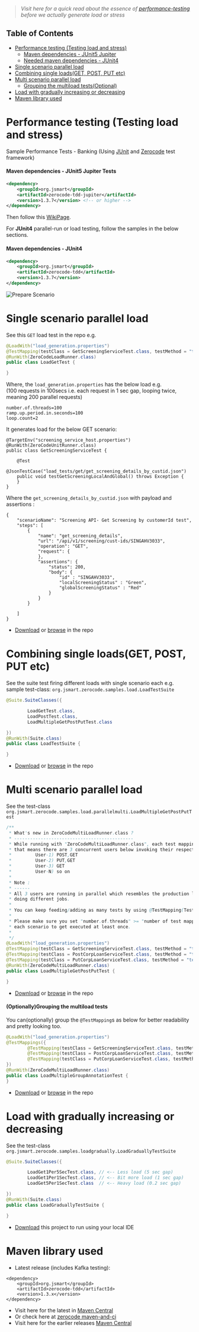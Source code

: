 > _Visit here for a quick read about the essence of [performance-testing](https://github.com/authorjapps/zerocode/wiki/Load-or-Performance-Testing-(IDE-based)#in-essence-the-performance-testing-is-all-about-) before we actually generate load or stress_

## Table of Contents
* [Performance testing (Testing load and stress)](#performance-testing-testing-load-and-stress)
    * [Maven dependencies - JUnit5 Jupiter](#maven-dependencies---junit5-jupiter-tests)
    * [Needed maven dependencies - JUnit4](#maven-dependencies---junit4)
* [Single scenario parallel load](#single-scenario-parallel-load)
* [Combining single loads(GET, POST, PUT etc)](#combining-single-loadsget-post-put-etc)
* [Multi scenario parallel load](#multi-scenario-parallel-load)
    * [Grouping the multiload tests(Optional)](#optionallygrouping-the-multiload-tests)
* [Load with gradually increasing or decreasing](#load-with-gradually-increasing-or-decreasing)
* [Maven library used](#maven-library-used)

# Performance testing (Testing load and stress)

Sample Performance Tests - Banking (Using [JUnit](https://github.com/junit-team/junit4) and [Zerocode](https://github.com/authorjapps/zerocode) test framework)

#### Maven dependencies - JUnit5 Jupiter Tests
```xml
<dependency>
    <groupId>org.jsmart</groupId>
    <artifactId>zerocode-tdd-jupiter</artifactId>
    <version>1.3.7</version> <!-- or higher -->
</dependency>
```
Then follow this [WikiPage](https://github.com/authorjapps/zerocode/wiki/JUnit5-Jupiter-Parallel-Load-Extension).

For **JUnit4** parallel-run or load testing, follow the samples in the below sections.

#### Maven dependencies - JUnit4
```xml
<dependency>
    <groupId>org.jsmart</groupId>
    <artifactId>zerocode-tdd</artifactId>
    <version>1.3.7</version> 
</dependency>
```

![Prepare Scenario](help_images/load_tests_L.png)

Single scenario parallel load
===
See this `GET` load test in the repo e.g.
```java
@LoadWith("load_generation.properties")
@TestMapping(testClass = GetScreeningServiceTest.class, testMethod = "testGetScreeningLocalAndGlobal")
@RunWith(ZeroCodeLoadRunner.class)
public class LoadGetTest {

}
```
Where, the `load_generation.properties` has the below load e.g. </br>
(100 requests in 100secs i.e. each request in 1 sec gap, looping twice, meaning 200 parallel requests)
```properties
number.of.threads=100
ramp.up.period.in.seconds=100
loop.count=2
```

It generates load for the below GET scenario:
```
@TargetEnv("screening_service_host.properties")
@RunWith(ZeroCodeUnitRunner.class)
public class GetScreeningServiceTest {

    @Test
    @JsonTestCase("load_tests/get/get_screening_details_by_custid.json")
    public void testGetScreeningLocalAndGlobal() throws Exception {
    }
}
```

Where the `get_screening_details_by_custid.json` with payload and assertions :
```
{
    "scenarioName": "Screening API- Get Screening by customerId test",
    "steps": [
        {
            "name": "get_screening_details",
            "url": "/api/v1/screening/cust-ids/SINGAHV3033",
            "operation": "GET",
            "request": {
            },
            "assertions": {
                "status": 200,
                "body": {
                    "id" : "SINGAHV3033",
                    "localScreeningStatus" : "Green",
                    "globalScreeningStatus" : "Red"
                }
            }
        }

    ]
}
```
+ [Download](https://github.com/authorjapps/performance-tests/archive/master.zip) or [browse](https://github.com/authorjapps/performance-tests) in the repo

Combining single loads(GET, POST, PUT etc)
===
See the suite test firing different loads with single scenario each 
e.g.
sample test-class: `org.jsmart.zerocode.samples.load.LoadTestSuite`

```java
@Suite.SuiteClasses({

        LoadGetTest.class,
        LoadPostTest.class,
        LoadMultipleGetPostPutTest.class

})
@RunWith(Suite.class)
public class LoadTestSuite {

}
```
+ [Download](https://github.com/authorjapps/performance-tests/archive/master.zip) or [browse](https://github.com/authorjapps/performance-tests) in the repo

Multi scenario parallel load
===
See the test-class `org.jsmart.zerocode.samples.load.parallelmulti.LoadMultipleGetPostPutTest`
```java
/**
 * What's new in ZeroCodeMultiLoadRunner.class ?
 * ---------------------------------------------
 * While running with "ZeroCodeMultiLoadRunner.class", each test mapping here is equivalent to one user,
 * that means there are 3 concurrent users below invoking their respective user operations as:
 *         User-1) POST,GET
 *         User-2) PUT,GET
 *         User-3) GET
 *         User-N) so on
 *
 * Note :
 * ------
 * All 3 users are running in parallel which resembles the production like scenario where each user
 * doing different jobs.
 *
 * You can keep feeding/adding as many tests by using @TestMapping(TestClassName.class, "testMethodName")
 *
 * Please make sure you set "number.of.threads" >= "number of test mappings(= 3 here)" giving chance for
 * each scenario to get executed at least once.
 *
 */
@LoadWith("load_generation.properties")
@TestMapping(testClass = GetScreeningServiceTest.class, testMethod = "testGetScreeningLocalAndGlobal")
@TestMapping(testClass = PostCorpLoanServiceTest.class, testMethod = "testPostNewLoan_crudOperations")
@TestMapping(testClass = PutCorpLoanServiceTest.class, testMethod = "testPutAmendExistingLoan")
@RunWith(ZeroCodeMultiLoadRunner.class)
public class LoadMultipleGetPostPutTest {

}
```
+ [Download](https://github.com/authorjapps/performance-tests/archive/master.zip) or [browse](https://github.com/authorjapps/performance-tests) in the repo

#### (Optionally)Grouping the multiload tests
You can(optionally) group the `@TestMapping`s as below for better readability and pretty looking too.
```java
@LoadWith("load_generation.properties")
@TestMappings({
        @TestMapping(testClass = GetScreeningServiceTest.class, testMethod = "testGetScreeningLocalAndGlobal"),
        @TestMapping(testClass = PostCorpLoanServiceTest.class, testMethod = "testPostNewLoan_crudOperations"),
        @TestMapping(testClass = PutCorpLoanServiceTest.class, testMethod = "testPutAmendExistingLoan")
})
@RunWith(ZeroCodeMultiLoadRunner.class)
public class LoadMultipleGroupAnnotationTest {
}
```
+ [Download](https://github.com/authorjapps/performance-tests/archive/master.zip) or [browse](https://github.com/authorjapps/performance-tests) in the repo

Load with gradually increasing or decreasing
===

See the test-class `org.jsmart.zerocode.samples.loadgradually.LoadGraduallyTestSuite`
```java
@Suite.SuiteClasses({

        LoadGet1Per5SecTest.class, // <-- Less load (5 sec gap)
        LoadGet1Per1SecTest.class, // <-- Bit more load (1 sec gap)
        LoadGet5Per1SecTest.class  // <-- Heavy load (0.2 sec gap)

})
@RunWith(Suite.class)
public class LoadGraduallyTestSuite {

}
```
+ [Download](https://github.com/authorjapps/performance-tests/archive/master.zip) this project to run using your local IDE

Maven library used
===
+ Latest release (includes Kafka testing):
```
<dependency>
    <groupId>org.jsmart</groupId>
    <artifactId>zerocode-tdd</artifactId>
    <version>1.3.x</version> 
</dependency>
```
+ Visit here for the latest in [Maven Central](https://mvnrepository.com/artifact/org.jsmart/zerocode-tdd)
+ Or check here at [zerocode maven-and-ci](https://github.com/authorjapps/zerocode/blob/master/README.md#maven-and-ci-)
+ Visit here for the earlier releases [Maven Central](https://mvnrepository.com/artifact/org.jsmart/zerocode-rest-bdd)

